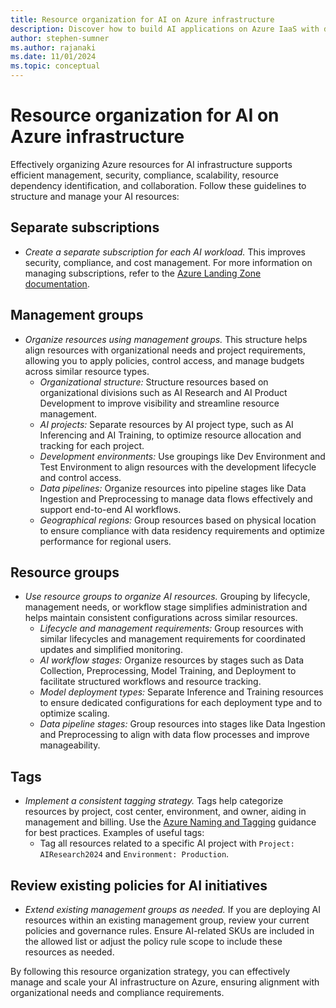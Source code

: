 ```yaml
---
title: Resource organization for AI on Azure infrastructure
description: Discover how to build AI applications on Azure IaaS with detailed recommendations, architecture guides, and best practices.
author: stephen-sumner
ms.author: rajanaki
ms.date: 11/01/2024
ms.topic: conceptual
---
```


# Resource organization for AI on Azure infrastructure

Effectively organizing Azure resources for AI infrastructure supports efficient management, security, compliance, scalability, resource dependency identification, and collaboration. Follow these guidelines to structure and manage your AI resources:

## Separate subscriptions

- *Create a separate subscription for each AI workload.* This improves security, compliance, and cost management. For more information on managing subscriptions, refer to the [Azure Landing Zone documentation](/azure/cloud-adoption-framework/ready/landing-zone/).

## Management groups

- *Organize resources using management groups.* This structure helps align resources with organizational needs and project requirements, allowing you to apply policies, control access, and manage budgets across similar resource types.
  - *Organizational structure:* Structure resources based on organizational divisions such as AI Research and AI Product Development to improve visibility and streamline resource management.
  - *AI projects:* Separate resources by AI project type, such as AI Inferencing and AI Training, to optimize resource allocation and tracking for each project.
  - *Development environments:* Use groupings like Dev Environment and Test Environment to align resources with the development lifecycle and control access.
  - *Data pipelines:* Organize resources into pipeline stages like Data Ingestion and Preprocessing to manage data flows effectively and support end-to-end AI workflows.
  - *Geographical regions:* Group resources based on physical location to ensure compliance with data residency requirements and optimize performance for regional users.

## Resource groups

- *Use resource groups to organize AI resources.* Grouping by lifecycle, management needs, or workflow stage simplifies administration and helps maintain consistent configurations across similar resources.
  - *Lifecycle and management requirements:* Group resources with similar lifecycles and management requirements for coordinated updates and simplified monitoring.
  - *AI workflow stages:* Organize resources by stages such as Data Collection, Preprocessing, Model Training, and Deployment to facilitate structured workflows and resource tracking.
  - *Model deployment types:* Separate Inference and Training resources to ensure dedicated configurations for each deployment type and to optimize scaling.
  - *Data pipeline stages:* Group resources into stages like Data Ingestion and Preprocessing to align with data flow processes and improve manageability.

## Tags

- *Implement a consistent tagging strategy.* Tags help categorize resources by project, cost center, environment, and owner, aiding in management and billing. Use the [Azure Naming and Tagging](/azure/cloud-adoption-framework/ready/azure-best-practices/naming-and-tagging) guidance for best practices. Examples of useful tags:
  - Tag all resources related to a specific AI project with `Project: AIResearch2024` and `Environment: Production`.

## Review existing policies for AI initiatives

- *Extend existing management groups as needed.* If you are deploying AI resources within an existing management group, review your current policies and governance rules. Ensure AI-related SKUs are included in the allowed list or adjust the policy rule scope to include these resources as needed.

By following this resource organization strategy, you can effectively manage and scale your AI infrastructure on Azure, ensuring alignment with organizational needs and compliance requirements.
